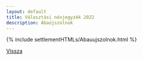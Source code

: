 ```yaml
---
layout: default
title: Választási névjegyzék 2022
description: Abaújszolnok
---
```


{% include settlementHTMLs/Abauujszolnok.html %}

[Vissza](../)